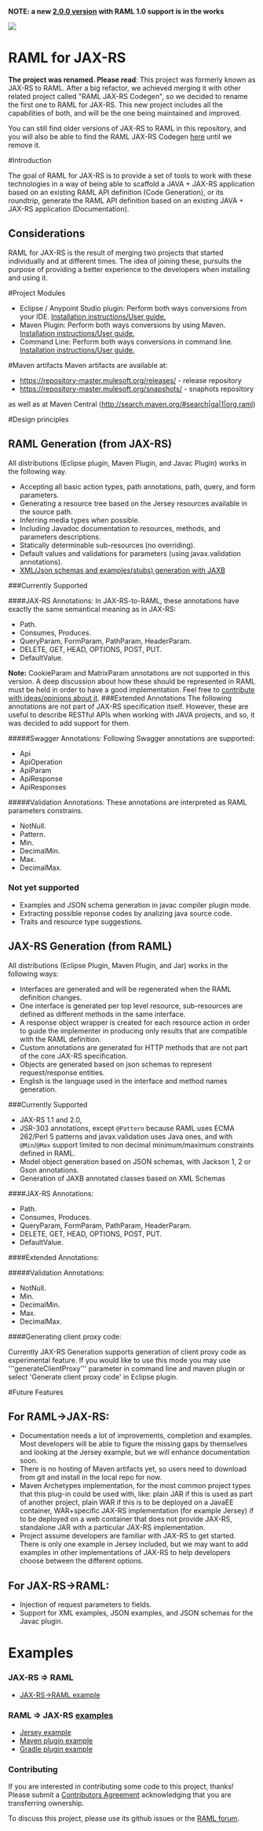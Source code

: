 **NOTE: a new [2.0.0 version](https://github.com/mulesoft/raml-for-jax-rs/tree/release/2.0.0) with RAML 1.0 support is in the works**

![](http://raml.org/images/logo.png)

RAML for JAX-RS
===============

**The project was renamed. Please read**: This project was formerly known as JAX-RS to RAML. After a big refactor, we achieved merging it with other related project called "RAML JAX-RS Codegen", so we decided to rename the first one to RAML for JAX-RS.
This new project includes all the capabilities of both, and will be the one being maintained and improved.

You can still find older versions of JAX-RS to RAML in this repository, and you will also be able to find the RAML JAX-RS Codegen [here](https://github.com/mulesoft/raml-jaxrs-codegen) until we remove it.


#Introduction

The goal of RAML for JAX-RS is to provide a set of tools to work with these technologies in a way of being able to scaffold a JAVA + JAX-RS application based on an existing RAML API definition (Code Generation),
or its roundtrip, generate the RAML API definition based on an existing JAVA + JAX-RS application (Documentation).

## Considerations
RAML for JAX-RS is the result of merging two projects that started individually and at different times. The idea of joining these, pursuits the purpose of providing a better experience to the developers when installing and using it.

#Project Modules

- Eclipse / Anypoint Studio plugin: Perform both ways conversions from your IDE. [Installation instructions/User guide.](/eclipseplugin.md)
- Maven Plugin: Perform both ways conversions by using Maven. [Installation instructions/User guide.](/maven-plugin.md)
- Command Line: Perform both ways conversions in command line. [Installation instructions/User guide.](/command-line.md)

#Maven artifacts
Maven artifacts are available at:
 - https://repository-master.mulesoft.org/releases/ - release repository
 - https://repository-master.mulesoft.org/snapshots/ - snaphots repository

as well as at Maven Central (http://search.maven.org/#search|ga|1|org.raml)
 
#Design principles

## RAML Generation (from JAX-RS)
All distributions (Eclipse plugin, Maven Plugin, and Javac Plugin) works in the following way.

- Accepting all basic action types, path annotations, path, query, and form parameters.
- Generating a resource tree based on the Jersey resources available in the source path.
- Inferring media types when possible.
- Including Javadoc documentation to resources, methods, and parameters descriptions.
- Statically determinable sub-resources (no overriding).
- Default values and validations for parameters (using javax.validation annotations).
- [XML/Json schemas and examples(stubs) generation with JAXB](/jaxrs-to-raml/jaxb.md)

###Currently Supported

####JAX-RS Annotations:
In JAX-RS-to-RAML, these annotations have exactly the same semantical meaning as in JAX-RS:
- Path.
- Consumes, Produces.
- QueryParam, FormParam, PathParam, HeaderParam.
- DELETE, GET, HEAD, OPTIONS, POST, PUT.
- DefaultValue.

**Note:** CookieParam and MatrixParam annotations are not supported in this version. A deep discussion
about how these should be represented in RAML must be held in order to have a good implementation. Feel free to [contribute
with ideas/opinions about it](https://github.com/mulesoft/jaxrs-to-raml/issues?labels=Cookie%26Matrix+params&milestone=&page=1&state=closed).
###Extended Annotations
The following annotations are not part of JAX-RS specification itself. However, these are useful to describe RESTful APIs when working with
JAVA projects, and so, it was decided to add support for them.

#####Swagger Annotations:
Following Swagger annotations are supported:
- Api
- ApiOperation
- ApiParam
- ApiResponse
- ApiResponses

#####Validation Annotations:
These annotations are interpreted as RAML parameters constrains.
- NotNull.
- Pattern.
- Min.
- DecimalMin.
- Max.
- DecimalMax.

### Not yet supported

- Examples and JSON schema generation in javac compiler  plugin mode.
- Extracting possible reponse codes by analizing java source code.
- Traits and resource type suggestions.


## JAX-RS Generation (from RAML)
All distributions (Eclipse Plugin, Maven Plugin, and Jar) works in the following ways:

- Interfaces are generated and will be regenerated when the RAML definition changes.
- One interface is generated per top level resource, sub-resources are defined as different methods in the same interface.
- A response object wrapper is created for each resource action in order to guide the implementer in producing only results
that are compatible with the RAML definition.
- Custom annotations are generated for HTTP methods that are not part of the core JAX-RS specification.
- Objects are generated based on json schemas to represent request/response entities.
- English is the language used in the interface and method names generation.

###Currently Supported
- JAX-RS 1.1 and 2.0,
- JSR-303 annotations, except `@Pattern` because RAML uses ECMA 262/Perl 5 patterns and javax.validation uses Java ones,
and with `@Min`/`@Max` support limited to non decimal minimum/maximum constraints defined in RAML.
- Model object generation based on JSON schemas, with Jackson 1, 2 or Gson annotations.
- Generation of JAXB annotated classes based on XML Schemas

####JAX-RS Annotations:

- Path.
- Consumes, Produces.
- QueryParam, FormParam, PathParam, HeaderParam.
- DELETE, GET, HEAD, OPTIONS, POST, PUT.
- DefaultValue.

####Extended Annotations:

#####Validation Annotations:
- NotNull.
- Min.
- DecimalMin.
- Max.
- DecimalMax.

####Generating client proxy code:

Currently JAX-RS Generation supports generation of client proxy code as experimental feature. If you would like
to use this mode you may  use '''generateClientProxy''' parameter in command line and maven plugin or select 'Generate client proxy code' in Eclipse plugin. 

<!---
### Not yet supported
-->

#Future Features

## For RAML->JAX-RS:
 - Documentation needs a lot of improvements, completion and examples. Most developers will be able to figure the missing gaps by themselves and looking at the Jersey example, but we will enhance documentation soon.
 - There is no hosting of Maven artifacts yet, so users need to download from git and install in the local repo for now.
 - Maven Archetypes implementation, for the most common project types that this plug-in could be used with, like: plain JAR if this is used as part of another project, plain WAR if this is to be deployed on a JavaEE container, WAR+specific JAX-RS implementation (for example Jersey) if to be deployed on a web container that does not provide JAX-RS, standalone JAR with a particular JAX-RS implementation.
 - Project assume developers are familiar with JAX-RS to get started. There is only one example in Jersey included, but we may want to add examples in other implementations of JAX-RS to help developers choose between the different options.

## For JAX-RS->RAML:
 - Injection of request parameters to fields.
 - Support for XML examples, JSON examples, and JSON schemas for the Javac plugin.

# Examples

### JAX-RS => RAML
- [JAX-RS->RAML example](/jaxrs-to-raml/examples)  

### RAML => JAX-RS [examples](/raml-to-jaxrs/examples)
- [Jersey example](/raml-to-jaxrs/examples/jersey-example)
- [Maven plugin example](/raml-to-jaxrs/examples/raml-maven-plugin-example)
- [Gradle plugin example](/raml-to-jaxrs/examples/raml-gradle-plugin-example)

### Contributing
If you are interested in contributing some code to this project, thanks! Please submit a [Contributors Agreement](https://api-notebook.anypoint.mulesoft.com/notebooks#bc1cf75a0284268407e4) acknowledging that you are transferring ownership.

To discuss this project, please use its github issues or the [RAML forum](http://forums.raml.org/).


